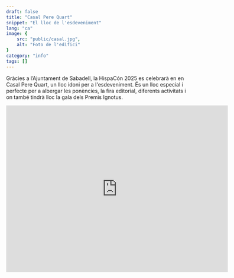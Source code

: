 ```yaml
---
draft: false
title: "Casal Pere Quart"
snippet: "El lloc de l'esdeveniment"
lang: "ca"
image: {
    src: "public/casal.jpg",
    alt: "Foto de l'edifici"
}
category: "info"
tags: []
---
```


Gràcies a l’Ajuntament de Sabadell, la HispaCón 2025 es celebrarà en en Casal Pere Quart, un lloc idoni per a l'esdeveniment. És un lloc especial i perfecte per a albergar les ponències, la fira editorial, diferents activitats i on també tindrà lloc la gala dels Premis Ignotus.

<iframe src="https://www.google.com/maps/embed?pb=!1m18!1m12!1m3!1d1493.0799355317129!2d2.110473086842085!3d41.5441356!2m3!1f0!2f0!3f0!3m2!1i1024!2i768!4f13.1!3m3!1m2!1s0x12a49500d7afea31%3A0x4080395b506b7333!2sCasal%20Pere%20Quart!5e0!3m2!1sca!2sca!4v1747079895720!5m2!1sca!2sca" width="600" height="450" style="border:0;" allowfullscreen="" loading="lazy" referrerpolicy="no-referrer-when-downgrade"></iframe>
